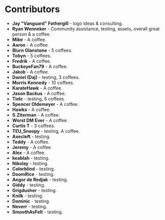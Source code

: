 # Contributors
* **Jay "Vanguard" Fothergill** - logo ideas & consulting.
* **Ryan Wenneker** - Community assistance, testing, assets, overall great person & a coffee.
* **Mike** - A coffee.
* **Aaron** - A coffee.
* **Blurn Glanstone** - 5 coffees.
* **Tobyn** - 5 coffees.
* **Fredrik** - A coffee.
* **BuckeyeFan79** - A coffee.
* **Jakob** - A coffee.
* **Daniel (Daj)** - testing, 3 coffees.
* **Morris Kennedy** - 10 coffees.
* **KarateHawk** - A coffee.
* **Jason Backus** - A coffee.
* **Tielc** - testing, 6 coffees.
* **Spencer Oldemeyer** - A coffee.
* **Hawks** - A coffee.
* **S.Ziterman** - A coffee.
* **Worst DM Ever** - A coffee.
* **Curtis T** - 3 coffees.
* **TEU_Snoopy** - testing, A coffee.
* **Axecleft** - testing.
* **Teddy** - A coffee.
* **Jeremy** - A coffee.
* **Alex** - A coffee.
* **keablah** - testing.
* **Nikolay** - testing.
* **Colorblind** - testing.
* **DoomRice** - testing.
* **Angor de Redjak** - testing.
* **Giddy** - testing.
* **Grigdusher** - testing.
* **Knilk** - testing.
* **Dominic** - testing.
* **Neverr** - testing.
* **SmoothAsFelt** - testing.